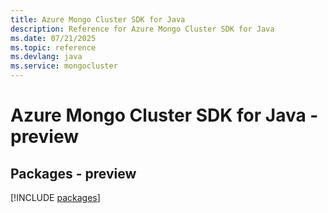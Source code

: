 ```yaml
---
title: Azure Mongo Cluster SDK for Java
description: Reference for Azure Mongo Cluster SDK for Java
ms.date: 07/21/2025
ms.topic: reference
ms.devlang: java
ms.service: mongocluster
---
```

# Azure Mongo Cluster SDK for Java - preview
## Packages - preview
[!INCLUDE [packages](mongo-cluster-index.md)]